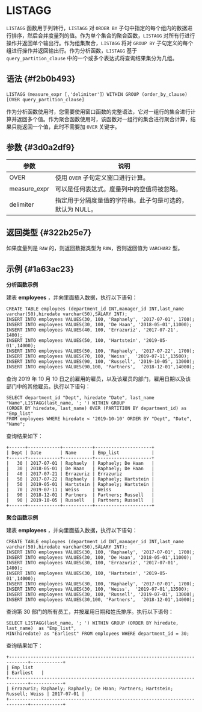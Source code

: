 LISTAGG 
============================



`LISTAGG` 函数用于列转行，`LISTAGG` 对 `ORDER BY` 子句中指定的每个组内的数据进行排序，然后合并度量列的值。作为单个集合的聚合函数，`LISTAGG` 对所有行进行操作并返回单个输出行。作为组集聚合，`LISTAGG` 将对 `GROUP BY` 子句定义的每个组进行操作并返回输出行。作为分析函数，`LISTAGG` 基于 `query_partition_clause` 中的一个或多个表达式将查询结果集分为几组。

语法 {#f2b0b493}
--------------

    LISTAGG（measure_expr [,'delimiter']）WITHIN GROUP (order_by_clause)
    [OVER query_partition_clause]



作为分析函数使用时，您需要使用窗口函数的完整语法，它对一组行的集合进行计算并返回多个值。作为聚合函数使用时，该函数对一组行的集合进行聚合计算，结果只能返回一个值，此时不需要加 `OVER` 关键字。

参数 {#3d0a2df9}
--------------



|      参数      |               说明                |
|--------------|---------------------------------|
| OVER         | 使用 `OVER` 子句定义窗口进行计算。           |
| measure_expr | 可以是任何表达式。度量列中的空值将被忽略。           |
| delimiter    | 指定用于分隔度量值的字符串。此子句是可选的，默认为 NULL。 |



返回类型 {#322b25e7}
----------------

如果度量列是 `RAW` 的，则返回数据类型为 `RAW`，否则返回值为 `VARCHAR2` 型。

示例 {#1a63ac23}
--------------

**分析函数示例** 

建表 **employees** ，并向里面插入数据，执行以下语句：

    CREATE TABLE employees (department_id INT,manager_id INT,last_name varchar(50),hiredate varchar(50),SALARY INT);
    INSERT INTO employees VALUES(30, 100, 'Raphaely', '2017-07-01', 1700);
    INSERT INTO employees VALUES(30, 100, 'De Haan', '2018-05-01',11000);      
    INSERT INTO employees VALUES(40, 100, 'Errazuriz', '2017-07-21', 1400);
    INSERT INTO employees VALUES(50, 100, 'Hartstein', '2019-05-01',14000);     
    INSERT INTO employees VALUES(50, 100, 'Raphaely', '2017-07-22', 1700);
    INSERT INTO employees VALUES(70, 100, 'Weiss',  '2019-07-11',13500);     
    INSERT INTO employees VALUES(90, 100, 'Russell', '2019-10-05', 13000);
    INSERT INTO employees VALUES(90,100, 'Partners',  '2018-12-01',14000);



查询 2019 年 10 月 10 日之前雇用的雇员，以及该雇员的部门，雇用日期以及该部门中的其他雇员。执行以下语句：

    SELECT department_id "Dept", hiredate "Date", last_name "Name",LISTAGG(last_name, '; ') WITHIN GROUP 
    (ORDER BY hiredate, last_name) OVER (PARTITION BY department_id) as "Emp_list"
    FROM employees WHERE hiredate < '2019-10-10' ORDER BY "Dept", "Date", "Name";



查询结果如下：

    +------+------------+-----------+---------------------+
    | Dept | Date       | Name      | Emp_list            |
    +------+------------+-----------+---------------------+
    |   30 | 2017-07-01 | Raphaely  | Raphaely; De Haan   |
    |   30 | 2018-05-01 | De Haan   | Raphaely; De Haan   |
    |   40 | 2017-07-21 | Errazuriz | Errazuriz           |
    |   50 | 2017-07-22 | Raphaely  | Raphaely; Hartstein |
    |   50 | 2019-05-01 | Hartstein | Raphaely; Hartstein |
    |   70 | 2019-07-11 | Weiss     | Weiss               |
    |   90 | 2018-12-01 | Partners  | Partners; Russell   |
    |   90 | 2019-10-05 | Russell   | Partners; Russell   |
    +------+------------+-----------+---------------------+



**聚合函数示例** 

建表 **employees** ，并向里面插入数据，执行以下语句：

    CREATE TABLE employees (department_id INT,manager_id INT,last_name varchar(50),hiredate varchar(50),SALARY INT);
    INSERT INTO employees VALUES(30, 100, 'Raphaely', '2017-07-01', 1700);
    INSERT INTO employees VALUES(30, 100, 'De Haan', '2018-05-01',11000);      
    INSERT INTO employees VALUES(30, 100, 'Errazuriz', '2017-07-01', 1400);
    INSERT INTO employees VALUES(30, 100, 'Hartstein', '2019-05-01',14000);     
    INSERT INTO employees VALUES(30, 100, 'Raphaely', '2017-07-01', 1700);
    INSERT INTO employees VALUES(30, 100, 'Weiss',  '2019-07-01',13500);     
    INSERT INTO employees VALUES(30, 100, 'Russell', '2019-07-01', 13000);
    INSERT INTO employees VALUES(30,100, 'Partners',  '2018-12-01',14000);



查询第 30 部门的所有员工，并按雇用日期和姓氏排序。执行以下语句：

    SELECT LISTAGG(last_name, '; ') WITHIN GROUP (ORDER BY hiredate, last_name)  as "Emp_list", 
    MIN(hiredate) as "Earliest" FROM employees WHERE department_id = 30;



查询结果如下：

    +-----------------------------------------------------------------------------+------------+
    | Emp_list                                                                    | Earliest   |
    +-----------------------------------------------------------------------------+------------+
    | Errazuriz; Raphaely; Raphaely; De Haan; Partners; Hartstein; Russell; Weiss | 2017-07-01 |
    +-----------------------------------------------------------------------------+------------+


